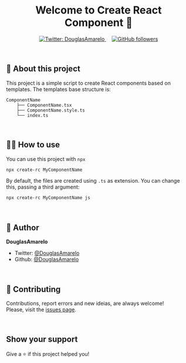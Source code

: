 
<h1 align="center">Welcome to Create React Component 👋</h1>

<p align="center">
	<a href="https://twitter.com/DouglasAmarelo" target="_blank">
		<img alt="Twitter: DouglasAmarelo" src="https://img.shields.io/twitter/follow/DouglasAmarelo.svg?style=social" />
	</a>
	&nbsp; &nbsp;
	<a href="https://github.com/DouglasAmarelo?tab=followers" target="_blank">
		<img alt="GitHub followers" src="https://img.shields.io/github/followers/douglasamarelo?label=Follow%20me&style=social" />
	</a>
</p>

<br />
<h2>📝 About this project</h2>
This project is a simple script to create React components based on templates.
The templates base structure is:

	ComponentName
		├── ComponentName.tsx
		├── ComponentName.style.ts
		└── index.ts


<br />
<h2>👨‍💻 How to use</h2>

You can use this project with `npx`

```sh
npx create-rc MyComponentName
```

By default, the files are created using `.ts` as extension.
You can change this, passing a third argument:

```sh
npx create-rc MyComponentName js
```

<br />
<h2>👤 Author</h2>

**DouglasAmarelo**
* Twitter: [@DouglasAmarelo](https://twitter.com/DouglasAmarelo)
* Github: [@DouglasAmarelo](https://github.com/DouglasAmarelo)

<br />
<h2>🤝 Contributing</h2>

Contributions, report errors and new ideias, are always welcome!<br />
Please, visit the [issues page](https://github.com/DouglasAmarelo/joke-norris/issues).

<br />
<h2>Show your support</h2>

Give a ⭐️ if this project helped you!
